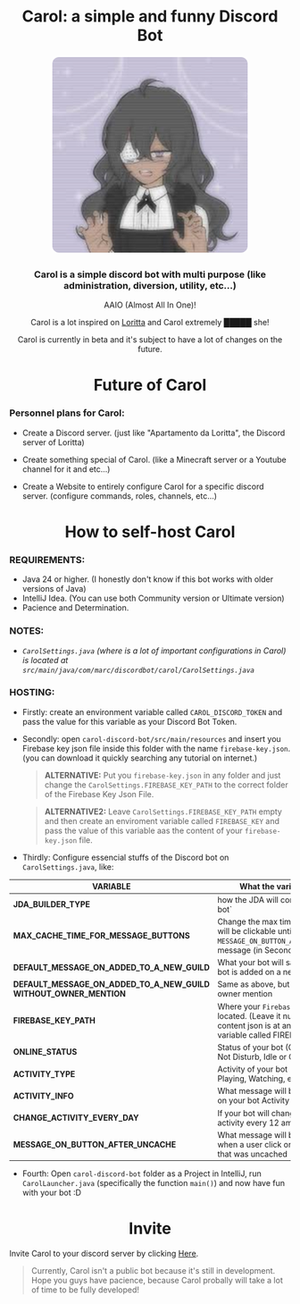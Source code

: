 <h1 align="center">Carol: a simple and funny Discord Bot</h1>

<p align="center">
  <img src="https://github.com/MarcelloDev6001/CarolBot/blob/main/avatar.png" 
       alt="logo"
       style="border-radius: 15px; border: 3px solid #ffffffff;"
       width="350" />
</p>

<h3 align="center">Carol is a simple discord bot with multi purpose (like administration, diversion, utility, etc...)</h3>

<p align="center">AAIO (Almost All In One)!</p>

<p align="center">Carol is a lot inspired on <a href="https://github.com/LorittaBot/Loritta" target="_blank">Loritta</a> and Carol extremely █████ she!</p>

<p align="center">Carol is currently in beta and it's subject to have a lot of changes on the future.</p>

<h1 align="center">Future of Carol</h1>

### Personnel plans for Carol:

- Create a Discord server. (just like "Apartamento da Loritta", the Discord server of Loritta)

- Create something special of Carol. (like a Minecraft server or a Youtube channel for it and etc...)

- Create a Website to entirely configure Carol for a specific discord server. (configure commands, roles, channels, etc...)

<h1 align="center">How to self-host Carol</h1>

### REQUIREMENTS:
- Java 24 or higher. (I honestly don't know if this bot works with older versions of Java)
- IntelliJ Idea. (You can use both Community version or Ultimate version)
- Pacience and Determination.

### NOTES:
- *`CarolSettings.java` (where is a lot of important configurations in Carol) is located at `src/main/java/com/marc/discordbot/carol/CarolSettings.java`*

### HOSTING:
- Firstly:
create an environment variable called `CAROL_DISCORD_TOKEN` and pass the value for this variable as your Discord Bot Token.

- Secondly:
open `carol-discord-bot/src/main/resources` and insert you Firebase key json file inside this folder with the name `firebase-key.json`. (you can download it quickly searching any tutorial on internet.)
  > **ALTERNATIVE:** Put you `firebase-key.json` in any folder and just change the `CarolSettings.FIREBASE_KEY_PATH` to the correct folder of the Firebase Key Json File.

  > **ALTERNATIVE2:** Leave `CarolSettings.FIREBASE_KEY_PATH` empty and then create an enviroment variable called `FIREBASE_KEY` and pass the value of this variable aas the content of your `firebase-key.json` file.
- Thirdly:
Configure essencial stuffs of the Discord bot on `CarolSettings.java`, like:

| VARIABLE                                         | What the variable do                                                                                       | Type       |
|--------------------------------------------------|-------------------------------------------------------------------------------------------------------------|------------------|
| **JDA_BUILDER_TYPE**                             | how the JDA will construct your bot`                                                                      | `byte (0, 1 or 2)`   |
| **MAX_CACHE_TIME_FOR_MESSAGE_BUTTONS**           | Change the max time a button will be clickable until appears the `MESSAGE_ON_BUTTON_AFTER_UNCACHE` message (in Seconds)  | `long`          |
| **DEFAULT_MESSAGE_ON_ADDED_TO_A_NEW_GUILD**      | What your bot will say when your bot is added on a new guild                                                 | `String`          |
| **DEFAULT_MESSAGE_ON_ADDED_TO_A_NEW_GUILD WITHOUT_OWNER_MENTION** | Same as above, but without owner mention                                                    | `String`          |
| **FIREBASE_KEY_PATH**                            | Where your `FirebaseKey.json` is located. (Leave it null if your content json is at an enviroment variable called FIREBASE_KEY) | `String` |
| **ONLINE_STATUS**                                | Status of your bot (Online, Do Not Disturb, Idle or Offline)                                                 | `net.dv8tion.jda.api.OnlineStatus`          |
| **ACTIVITY_TYPE**                                | Activity of your bot (Listening, Playing, Watching, etc)                                                 | `net.dv8tion.jda.api.entities.Activity.ActivityType` |
| **ACTIVITY_INFO**                                | What message will be displayed on your bot Activity                                                          | `String`          |
| **CHANGE_ACTIVITY_EVERY_DAY**                                | If your bot will change the activity every 12 am                                                 | `boolean`          |
| **MESSAGE_ON_BUTTON_AFTER_UNCACHE**              | What message will be displayed when a user click on a button that was uncached                               | `String`          |

- Fourth:
Open `carol-discord-bot` folder as a Project in IntelliJ, run `CarolLauncher.java` (specifically the function `main()`) and now have fun with your bot :D

<h1 align="center">Invite</h1>

Invite Carol to your discord server by clicking [Here](https://discord.com/oauth2/authorize?client_id=1214985204985241600&permissions=8&integration_type=0&scope=bot).
> Currently, Carol isn't a public bot because it's still in development.
> Hope you guys have pacience, because Carol probally will take a lot of time to be fully developed!
